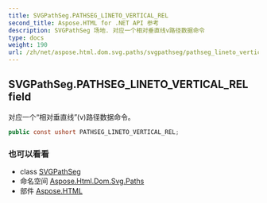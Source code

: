 ```yaml
---
title: SVGPathSeg.PATHSEG_LINETO_VERTICAL_REL
second_title: Aspose.HTML for .NET API 参考
description: SVGPathSeg 场地. 对应一个相对垂直线v路径数据命令
type: docs
weight: 190
url: /zh/net/aspose.html.dom.svg.paths/svgpathseg/pathseg_lineto_vertical_rel/
---
```

## SVGPathSeg.PATHSEG_LINETO_VERTICAL_REL field

对应一个“相对垂直线”(v)路径数据命令。

```csharp
public const ushort PATHSEG_LINETO_VERTICAL_REL;
```

### 也可以看看

* class [SVGPathSeg](../)
* 命名空间 [Aspose.Html.Dom.Svg.Paths](../../svgpathseg/)
* 部件 [Aspose.HTML](../../../)


